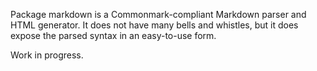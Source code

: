 Package markdown is a Commonmark-compliant Markdown parser and
HTML generator. It does not have many bells and whistles, but it does
expose the parsed syntax in an easy-to-use form.

Work in progress.
